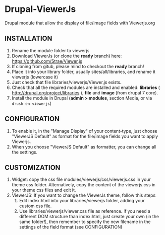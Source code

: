 Drupal-ViewerJs
===============

Drupal module that allow the display of file/image fields with Viewerjs.org

INSTALLATION
------------
1. Rename the module folder to viewerjs 
2. Download ViewerJs (or clone the **ready** branch) here: https://github.com/Strae/Viewer.js
3. If cloning from gitub, please mind to checkout the **ready** branch!
4. Place it into your library folder, usually sites/all/libraries, and rename it viewerjs
  (lowercase it)
5. Just check that file libraries/viewerjs/Viewer.js  exists.
6. Check that all the required modules are installed and enabled: **libraries** ( http://drupal.org/project/libraries ), **file** and **image** (from drupal 7 core).
7. Install the module in Drupal (**admin > modules**, section Media, or via `drush en viewerjs`)

CONFIGURATION
-------------
1. To enable it, in the "Manage Display" of your content-type, just choose
  "ViewerJS Default" as format for the file/image fields you want to apply Viewerjs.
2. When you choose "ViewerJS Default" as formatter, you can change all the settings.

CUSTOMIZATION
-------------
1. Widget: copy the css file modules/viewerjs/css/viewerjs.css in your theme css folder. Alternatively, copy the content of the viewerjs.css in your theme css files and edit it.
2. ViewerJS: If you want to change the ViewerJs theme,  follow this steps:
    1. Edit index.html into your libraries/viewerjs folder, adding your custom css file.
    2. Use libraries/viewerjs/viewer.css file as reference.
  If you need a different DOM structure than index.html, just create your own (in the same folder!), then remember to specify the new filename in the settings of the field format (see CONFIGURATION)
